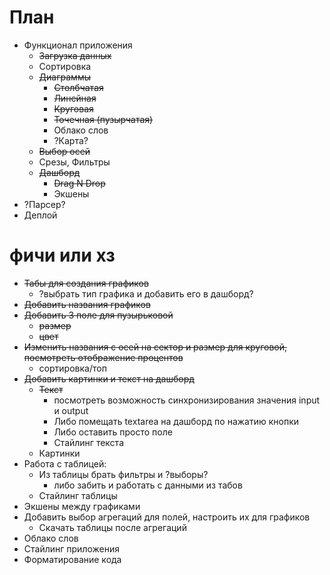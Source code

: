 #  План #

* Функционал приложения
    + ~~Загрузка данных~~
    + Сортировка
    + ~~Диаграммы~~
        - ~~Столбчатая~~
        - ~~Линейная~~
        - ~~Круговая~~
        - ~~Точечная (пузырчатая)~~
        - Облако слов
        - ?Карта?
    + ~~Выбор осей~~
    + Срезы, Фильтры
    + ~~Дашборд~~
        - ~~Drag N Drop~~
        - Экшены
* ?Парсер?
* Деплой 

# фичи или хз #
* ~~Табы для создания графиков~~ 
    + ?выбрать тип графика и добавить его в дашборд?
* ~~Добавить названия графиков~~
* ~~Добавить 3 поле для пузырьковой~~
    + ~~размер~~
    + ~~цвет~~
* ~~Изменить названия с осей на сектор и размер для круговой, посмотреть отображение процентов~~
    + сортировка/топ   
* ~~Добавить картинки и текст на дашборд~~
    + ~~Текст~~
        - посмотреть возможность синхронизирования значения input и output 
        - Либо помещать textarea на дашборд по нажатию кнопки
        - Либо оставить просто поле
        - Стайлинг текста
    + Картинки
* Работа с таблицей:
    + Из таблицы брать фильтры и ?выборы?
        - либо забить и работать с данными из табов
    + Стайлинг таблицы
* Экшены между графиками
* Добавить выбор агрегаций для полей, настроить их для графиков
    + Скачать таблицы после агрегаций
* Облако слов
* Стайлинг приложения
* Форматирование кода